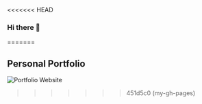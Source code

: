 <<<<<<< HEAD
### Hi there 👋

<!--
**yudayahya/yudayahya** is a ✨ _special_ ✨ repository because its `README.md` (this file) appears on your GitHub profile.

Here are some ideas to get you started:

- 🔭 I’m currently working on ...
- 🌱 I’m currently learning ...
- 👯 I’m looking to collaborate on ...
- 🤔 I’m looking for help with ...
- 💬 Ask me about ...
- 📫 How to reach me: ...
- 😄 Pronouns: ...
- ⚡ Fun fact: ...
-->
=======
## Personal Portfolio

![Portfolio Website](https://i.ibb.co/WgPMpts/image.png)
>>>>>>> 451d5c0 (my-gh-pages)
